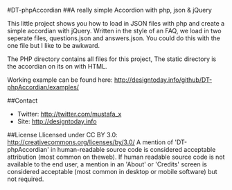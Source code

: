 #DT-phpAccordian
##A really simple Accordion with php, json & jQuery

This little project shows you how to load in JSON files with php and create a simple accordian with jQuery. Written in the style of an FAQ, we load in two seperate files, questions.json and answers.json. You could do this with the one file but I like to be awkward. 

The PHP directory contains all files for this project, The static directory is the accordian on its on with HTML.

Working example can be found here: 
http://designtoday.info/github/DT-phpAccordian/examples/

##Contact
- Twitter: http://twitter.com/mustafa_x
- Site: http://designtoday.info

##License
Llicensed under CC BY 3.0:
http://creativecommons.org/licenses/by/3.0/
A mention of 'DT-phpAccordian' in human-readable source code is considered acceptable attribution (most common on theweb). If human readable source code is not available to the end user, a mention in an 'About' or 'Credits' screen is considered acceptable (most common in desktop or mobile software) but not required.

